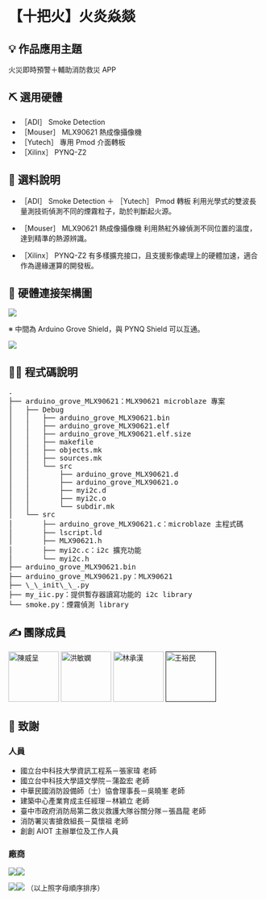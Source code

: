 # 【十把火】火炎焱燚

## 💡 作品應用主題
火災即時預警＋輔助消防救災 APP

## ⛏️ 選用硬體
- ［ADI］ Smoke Detection
- ［Mouser］ MLX90621 熱成像攝像機
- ［Yutech］ 專用 Pmod 介面轉板
- ［Xilinx］ PYNQ-Z2

## 📝 選料說明
- ［ADI］ Smoke Detection ＋ ［Yutech］ Pmod 轉板
    利用光學式的雙波長量測技術偵測不同的煙霧粒子，助於判斷起火源。

- ［Mouser］ MLX90621 熱成像攝像機
    利用熱紅外線偵測不同位置的溫度，達到精準的熱源辨識。

- ［Xilinx］ PYNQ-Z2
    有多樣擴充接口，且支援影像處理上的硬體加速，適合作為邊緣運算的開發板。

## 🧱 硬體連接架構圖
![](https://i.imgur.com/v3t9GGI.png)

※ 中間為 Arduino Grove Shield，與 PYNQ Shield 可以互通。

![](https://pynq.readthedocs.io/en/v2.5.1/_images/arduino_shield.jpg)

## 👨‍💻 程式碼說明
<pre>
.
├── arduino_grove_MLX90621：MLX90621 microblaze 專案
│   ├── Debug
│   │   ├── arduino_grove_MLX90621.bin
│   │   ├── arduino_grove_MLX90621.elf
│   │   ├── arduino_grove_MLX90621.elf.size
│   │   ├── makefile
│   │   ├── objects.mk
│   │   ├── sources.mk
│   │   └── src
│   │       ├── arduino_grove_MLX90621.d
│   │       ├── arduino_grove_MLX90621.o
│   │       ├── myi2c.d
│   │       ├── myi2c.o
│   │       └── subdir.mk
│   └── src
│       ├── arduino_grove_MLX90621.c：microblaze 主程式碼
│       ├── lscript.ld
│       ├── MLX90621.h
│       ├── myi2c.c：i2c 擴充功能
│       └── myi2c.h
├── arduino_grove_MLX90621.bin
├── arduino_grove_MLX90621.py：MLX90621
├── \_\_init\_\_.py
├── my_iic.py：提供暫存器讀寫功能的 i2c library
└── smoke.py：煙霧偵測 library
</pre>

## ✍️ 團隊成員
<a href="https://github.com/cronus6w6"><img width="100" height="100" src="https://i.imgur.com/Jk0XvIU.png" title="陳威呈"></img></a> <a href="https://github.com/chihuahuamh"><img width="100" height="100" src="https://i.imgur.com/bzhPDXi.png"  title="洪敏嫻"></img></a> <a href="https://github.com/BREND3112317"><img width="100" height="100" src="https://i.imgur.com/vQKRu41.png"  title="林承漢"></img></a> <a href=""><img width="100" height="100" src="https://i.imgur.com/HStfyKI.png"  title="王裕民"></img></a>

## 🙏 致謝
### 人員
- 國立台中科技大學資訊工程系－張家瑋 老師
- 國立台中科技大學語文學院－蒲盈宏 老師
- 中華民國消防設備師（士）協會理事長－吳曉峯 老師
- 建築中心產業育成主任經理－林穎立 老師
- 臺中市政府消防局第二救災救護大隊谷關分隊－張昌龍 老師
- 消防署災害搶救組長－莫懷祖 老師
- 創創 AIOT 主辦單位及工作人員

### 廠商
![](https://i.imgur.com/k2sb6A6.png)![](https://i.imgur.com/BiCBCm0.png)

![](https://i.imgur.com/QUE9yoj.png)![](https://i.imgur.com/s3nVZlT.png)
（以上照字母順序排序）